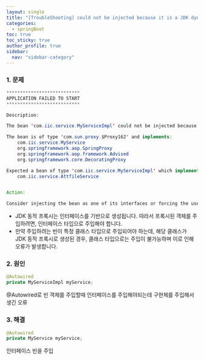 ```yaml
---
layout: single
title: "[TroubleShooting] could not be injected because it is a JDK dynamic proxy"
categories:
  - springBoot
toc: true
toc_sticky: true
author_profile: true
sidebar:
  nav: "sidebar-category"
---
```


### 1. 문제

```java
***************************
APPLICATION FAILED TO START
***************************

Description:

The bean 'com.iic.service.MyServiceImpl' could not be injected because it is a JDK dynamic proxy

The bean is of type 'com.sun.proxy.$Proxy162' and implements:
	com.iic.service.MyService
	org.springframework.aop.SpringProxy
	org.springframework.aop.framework.Advised
	org.springframework.core.DecoratingProxy

Expected a bean of type 'com.iic.service.MyServiceImpl' which implements:
	com.iic.service.AttfileService


Action:

Consider injecting the bean as one of its interfaces or forcing the use of CGLib-based proxies by setting proxyTargetClass=true on @EnableAsync and/or @EnableCaching.

```

- JDK 동적 프록시는 인터페이스를 기반으로 생성됩니다. 따라서 프록시된 객체를 주입하려면, 인터페이스 타입으로 주입해야 합니다.
- 만약 주입하려는 빈이 특정 클래스 타입으로 주입되어야 하는데, 해당 클래스가 JDK 동적 프록시로 생성된 경우, 클래스 타입으로는 주입이 불가능하며 이로 인해 오류가 발생합니다.

### 2. 원인

```java
@Autowired
private MyServiceImpl myService;
```

@Autowired로 빈 객체를 주입할때 인터페이스를 주입해야되는데 구현체를 주입해서 생긴 오류

### 3. 해결

```java
@Autowired
private MyService myService;
```

인터페이스 빈을 주입
